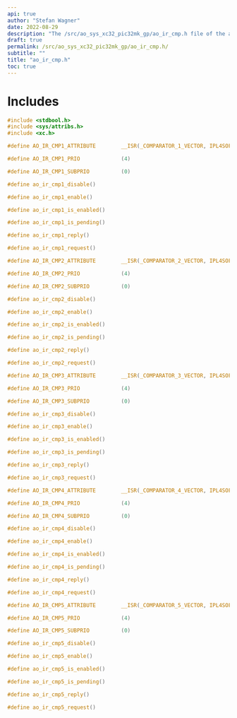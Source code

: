 ```yaml
---
api: true
author: "Stefan Wagner"
date: 2022-08-29
description: "The /src/ao_sys_xc32_pic32mk_gp/ao_ir_cmp.h file of the ao real-time operating system."
draft: true
permalink: /src/ao_sys_xc32_pic32mk_gp/ao_ir_cmp.h/ 
subtitle: ""
title: "ao_ir_cmp.h"
toc: true
---
```


# Includes

```c
#include <stdbool.h>
#include <sys/attribs.h>
#include <xc.h>
```

```c
#define AO_IR_CMP1_ATTRIBUTE        __ISR(_COMPARATOR_1_VECTOR, IPL4SOFT)
```

```c
#define AO_IR_CMP1_PRIO             (4)
```

```c
#define AO_IR_CMP1_SUBPRIO          (0)
```

```c
#define ao_ir_cmp1_disable()
```

```c
#define ao_ir_cmp1_enable()
```

```c
#define ao_ir_cmp1_is_enabled()
```

```c
#define ao_ir_cmp1_is_pending()
```

```c
#define ao_ir_cmp1_reply()
```

```c
#define ao_ir_cmp1_request()
```

```c
#define AO_IR_CMP2_ATTRIBUTE        __ISR(_COMPARATOR_2_VECTOR, IPL4SOFT)
```

```c
#define AO_IR_CMP2_PRIO             (4)
```

```c
#define AO_IR_CMP2_SUBPRIO          (0)
```

```c
#define ao_ir_cmp2_disable()
```

```c
#define ao_ir_cmp2_enable()
```

```c
#define ao_ir_cmp2_is_enabled()
```

```c
#define ao_ir_cmp2_is_pending()
```

```c
#define ao_ir_cmp2_reply()
```

```c
#define ao_ir_cmp2_request()
```

```c
#define AO_IR_CMP3_ATTRIBUTE        __ISR(_COMPARATOR_3_VECTOR, IPL4SOFT)
```

```c
#define AO_IR_CMP3_PRIO             (4)
```

```c
#define AO_IR_CMP3_SUBPRIO          (0)
```

```c
#define ao_ir_cmp3_disable()
```

```c
#define ao_ir_cmp3_enable()
```

```c
#define ao_ir_cmp3_is_enabled()
```

```c
#define ao_ir_cmp3_is_pending()
```

```c
#define ao_ir_cmp3_reply()
```

```c
#define ao_ir_cmp3_request()
```

```c
#define AO_IR_CMP4_ATTRIBUTE        __ISR(_COMPARATOR_4_VECTOR, IPL4SOFT)
```

```c
#define AO_IR_CMP4_PRIO             (4)
```

```c
#define AO_IR_CMP4_SUBPRIO          (0)
```

```c
#define ao_ir_cmp4_disable()
```

```c
#define ao_ir_cmp4_enable()
```

```c
#define ao_ir_cmp4_is_enabled()
```

```c
#define ao_ir_cmp4_is_pending()
```

```c
#define ao_ir_cmp4_reply()
```

```c
#define ao_ir_cmp4_request()
```

```c
#define AO_IR_CMP5_ATTRIBUTE        __ISR(_COMPARATOR_5_VECTOR, IPL4SOFT)
```

```c
#define AO_IR_CMP5_PRIO             (4)
```

```c
#define AO_IR_CMP5_SUBPRIO          (0)
```

```c
#define ao_ir_cmp5_disable()
```

```c
#define ao_ir_cmp5_enable()
```

```c
#define ao_ir_cmp5_is_enabled()
```

```c
#define ao_ir_cmp5_is_pending()
```

```c
#define ao_ir_cmp5_reply()
```

```c
#define ao_ir_cmp5_request()
```

